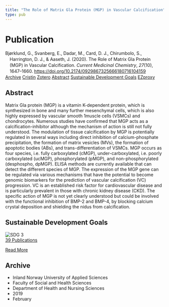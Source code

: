 ```yaml
---
title: "The Role of Matrix Gla Protein (MGP) in Vascular Calcification"
type: pub
---
```

<h1>Publication</h1>
<article id="csl-bib-container-9TH8KKS9" class="csl-bib-container">
  <div class="csl-bib-body" style="line-height: 1.35; padding-left: 1em; text-indent:-1em;">
  <div class="csl-entry">Bj&#xF8;rklund, G., Svanberg, E., Dadar, M., Card, D. J., Chirumbolo, S., Harrington, D. J., &amp; Aaseth, J. (2020). The Role of Matrix Gla Protein (MGP) in Vascular Calcification. <i>Current Medicinal Chemistry</i>, <i>27</i>(10), 1647&#x2013;1660. <a href="https://doi.org/10.2174/0929867325666180716104159">https://doi.org/10.2174/0929867325666180716104159</a></div>
</div>
  <div class="csl-bib-buttons">
    <a href="#taxonomy-article-9TH8KKS9" class="csl-bib-button">Archive</a>
    <a href="https://app.cristin.no/results/show.jsf?id=1678451" alt="Cristin URL" class="csl-bib-button">Cristin</a>
    <a href="http://zotero.org/groups/5022929/items/9TH8KKS9" alt="Zotero URL" class="csl-bib-button">Zotero</a>
    <a href="#abstract-article-9TH8KKS9" class="csl-bib-button">Abstract</a>
    <a href="#sdg-article-9TH8KKS9" class="csl-bib-button">Sustainable Development Goals</a>
    <a href="http://ezproxy.inn.no/login?url=https://doi.org/10.2174/0929867325666180716104159" class="csl-bib-button">EZproxy</a>
  </div>
  <div id="csl-bib-meta-container-9TH8KKS9"></div>
</article>
<div id="csl-bib-meta-9TH8KKS9" class="csl-bib-meta">
  <article id="abstract-article-9TH8KKS9" class="abstract-article">
    <h1>Abstract</h1>
    Matrix Gla protein (MGP) is a vitamin K-dependent protein, which is synthesized in bone and many further mesenchymal cells, which is also highly expressed by vascular smooth 1muscle cells (VSMCs) and chondrocytes. Numerous studies have confirmed that MGP acts as a calcification-inhibitor although the mechanism of action is still not fully understood. The modulation of tissue calcification by MGP is potentially regulated in several ways including direct inhibition of calcium-phosphate precipitation, the formation of matrix vesicles (MVs), the formation of apoptotic bodies (ABs), and trans-differentiation of VSMCs. MGP occurs as four species, i.e. fully carboxylated (cMGP), under-carboxylated, i.e. poorly carboxylated (ucMGP), phosphorylated (pMGP), and non-phosphorylated (desphospho, dpMGP). ELISA methods are currently available that can detect the different species of MGP. The expression of the MGP gene can be regulated via various mechanisms that have the potential to become genomic biomarkers for the prediction of vascular calcification (VC) progression. VC is an established risk factor for cardiovascular disease and is particularly prevalent in those with chronic kidney disease (CKD). The specific action of MGP is not yet clearly understood but could be involved with the functional inhibition of BMP-2 and BMP-4, by blocking calcium crystal deposition and shielding the nidus from calcification.
  </article>
  <article id="sdg-article-9TH8KKS9" class="sdg-article">
    <h1>Sustainable Development Goals</h1>
    <div class="sdg-container"><div id="sdg3" class="sdg">
<img src="{{< params subfolder >}}images/sdg/sdg03_en.png" class="image" alt="SDG 3">
<div class="sdg-overlay">
<a href="{{< params subfolder >}}en/archive/?sdg=3#archive" class="sdg-publication-count"><span>39</span> Publications</a>
<p><a href="https://sdgs.un.org/goals/goal3" class="sdg-read-more">Read More</a></p>
</div>
</div></div>
  </article>
  <article id="taxonomy-article-9TH8KKS9" class="taxonomy-article">
    <h1>Archive</h1>
    <ul>
      <li>Inland Norway University of Applied Sciences</li>
      <li>Faculty of Social and Health Sciences</li>
      <li>Department of Health and Nursing Sciences</li>
      <li>2019</li>
      <li>February</li>
    </ul>
  </article>
</div>

